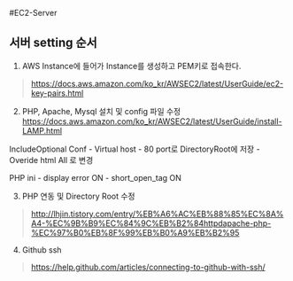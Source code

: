 #EC2-Server

## 서버 setting 순서


1. AWS Instance에 들어가 Instance를 생성하고 PEM키로 접속한다.
> https://docs.aws.amazon.com/ko_kr/AWSEC2/latest/UserGuide/ec2-key-pairs.html


2. PHP, Apache, Mysql 설치 및 config 파일 수정
https://docs.aws.amazon.com/ko_kr/AWSEC2/latest/UserGuide/install-LAMP.html

IncludeOptional
Conf - Virtual host - 80 port로 DirectoryRoot에 저장
	 - Overide html All 로 변경

PHP ini  - display error ON
	       - short_open_tag ON
         
         
3. PHP 연동 및 Directory Root 수정 
>http://lhjin.tistory.com/entry/%EB%A6%AC%EB%88%85%EC%8A%A4-%EC%9B%B9%EC%84%9C%EB%B2%84httpdapache-php-%EC%97%B0%EB%8F%99%EB%B0%A9%EB%B2%95

4. Github ssh 
> https://help.github.com/articles/connecting-to-github-with-ssh/
